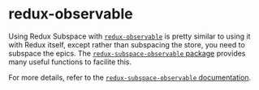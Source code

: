 # redux-observable

Using Redux Subspace with [`redux-observable`](https://redux-observable.js.org/) is pretty similar to using it with Redux itself, except rather than subspacing the store, you need to subspace the epics. The [`redux-subspace-observable` package](https://github.com/ioof-holdings/redux-subspace/tree/master/packages/redux-subspace-observable) provides many useful functions to facilite this.

For more details, refer to the [`redux-subspace-observable` documentation](/packages/redux-subspace-observable/README.md).
